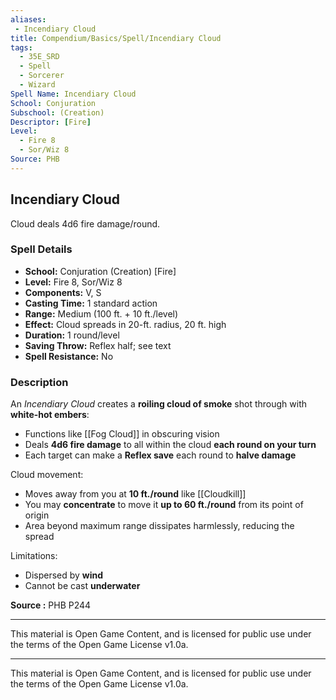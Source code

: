 ```yaml
---
aliases:
 - Incendiary Cloud
title: Compendium/Basics/Spell/Incendiary Cloud
tags:  
  - 35E_SRD  
  - Spell  
  - Sorcerer  
  - Wizard  
Spell Name: Incendiary Cloud
School: Conjuration
Subschool: (Creation)
Descriptor: [Fire]
Level:  
  - Fire 8  
  - Sor/Wiz 8  
Source: PHB
---
```


## Incendiary Cloud

Cloud deals 4d6 fire damage/round.

### Spell Details

- **School:** Conjuration (Creation) [Fire]  
- **Level:** Fire 8, Sor/Wiz 8  
- **Components:** V, S  
- **Casting Time:** 1 standard action  
- **Range:** Medium (100 ft. + 10 ft./level)  
- **Effect:** Cloud spreads in 20-ft. radius, 20 ft. high  
- **Duration:** 1 round/level  
- **Saving Throw:** Reflex half; see text  
- **Spell Resistance:** No  

### Description

An *Incendiary Cloud* creates a **roiling cloud of smoke** shot through with **white-hot embers**:

- Functions like [[Fog Cloud]] in obscuring vision  
- Deals **4d6 fire damage** to all within the cloud **each round on your turn**  
- Each target can make a **Reflex save** each round to **halve damage**

Cloud movement:

- Moves away from you at **10 ft./round** like [[Cloudkill]]  
- You may **concentrate** to move it **up to 60 ft./round** from its point of origin  
- Area beyond maximum range dissipates harmlessly, reducing the spread

Limitations:

- Dispersed by **wind**  
- Cannot be cast **underwater**


**Source :** PHB P244

---

This material is Open Game Content, and is licensed for public use under  
the terms of the Open Game License v1.0a.

---

This material is Open Game Content, and is licensed for public use under the terms of the Open Game License v1.0a.
